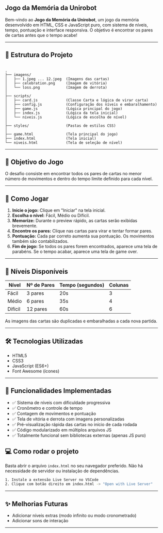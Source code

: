 ## Jogo da Memória da Unirobot

Bem-vindo ao **Jogo da Memória da Unirobot**, um jogo da memória desenvolvido em HTML, CSS e JavaScript puro, com sistema de níveis, tempo, pontuação e interface responsiva. O objetivo é encontrar os pares de cartas antes que o tempo acabe!

---

## 📂 Estrutura do Projeto

```

.
├── imagens/
│   ├── 1.jpeg ... 12.jpeg  (Imagens das cartas)
│   ├── celebration.png     (Imagem de vitória)
│   └── loss.png            (Imagem de derrota)
│
├── scripts/
│   ├── card.js             (Classe Carta e lógica de virar carta)
│   ├── config.js           (Configuração dos níveis e embaralhamento)
│   ├── game.js             (Lógica principal do jogo)
│   ├── index.js            (Lógica da tela inicial)
│   └── niveis.js           (Lógica de escolha de nível)
│
├── styles/                 (Pastas de estilos CSS)
│
├── game.html               (Tela principal do jogo)
├── index.html              (Tela inicial)
└── niveis.html             (Tela de seleção de nível)

````

---

## 🎯 Objetivo do Jogo

O desafio consiste em encontrar todos os pares de cartas no menor número de movimentos e dentro do tempo limite definido para cada nível.

---

## 🚀 Como Jogar

1. **Inicie o jogo:** Clique em "Iniciar" na tela inicial.
2. **Escolha o nível:** Fácil, Médio ou Difícil.
3. **Memorize:** Durante o preview rápido, as cartas serão exibidas brevemente.
4. **Encontre os pares:** Clique nas cartas para virar e tentar formar pares.
5. **Pontuação:** Cada par correto aumenta sua pontuação. Os movimentos também são contabilizados.
6. **Fim de jogo:** Se todos os pares forem encontrados, aparece uma tela de parabéns. Se o tempo acabar, aparece uma tela de game over.

---

## 🧩 Níveis Disponíveis

| Nível   | Nº de Pares | Tempo (segundos) | Colunas |
|---------|-------------|------------------|---------|
| Fácil   | 3 pares     | 20s              | 3       |
| Médio   | 6 pares     | 35s              | 4       |
| Difícil | 12 pares    | 60s              | 6       |

As imagens das cartas são duplicadas e embaralhadas a cada nova partida.

---

## 🛠️ Tecnologias Utilizadas

- HTML5
- CSS3
- JavaScript (ES6+)
- Font Awesome (ícones)

---

## 🔑 Funcionalidades Implementadas

- ✅ Sistema de níveis com dificuldade progressiva
- ✅ Cronômetro e controle de tempo
- ✅ Contagem de movimentos e pontuação
- ✅ Tela de vitória e derrota com imagens personalizadas
- ✅ Pré-visualização rápida das cartas no início de cada rodada
- ✅ Código modularizado em múltiplos arquivos JS
- ✅ Totalmente funcional sem bibliotecas externas (apenas JS puro)



## 💻 Como rodar o projeto

Basta abrir o arquivo `index.html` no seu navegador preferido. Não há necessidade de servidor ou instalação de dependências.

```bash
1. Instale a extensão Live Server no VSCode
2. Clique com botão direito em index.html -> "Open with Live Server"
````

---

## ✨ Melhorias Futuras

* Adicionar níveis extras (modo infinito ou modo cronometrado)
* Adicionar sons de interação

---
